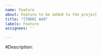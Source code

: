 ```yaml
---
name: Feature
about: Feature to be added to the project
title: "[TODO] Add"
labels: Feature
assignees: ''

---
```


#Description:
